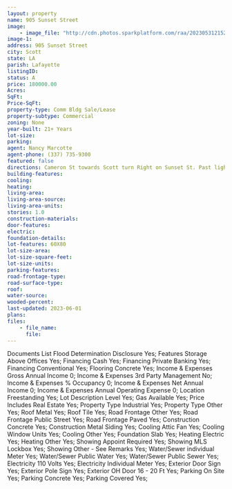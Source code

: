 ```yaml
---
layout: property
name: 905 Sunset Street
image:
    - image_file: "http://cdn.photos.sparkplatform.com/raa/20230531215203078918000000.jpg"
image-1:
address: 905 Sunset Street
city: Scott
state: LA
parish: Lafayette
listingID: 
status: A
price: 180000.00
Acres: 
SqFt: 
Price-SqFt: 
property-type: Comm Bldg Sale/Lease
property-subtype: Commercial
zoning: None
year-built: 21+ Years
lot-size: 
parking: 
agent: Nancy Marcotte
agent-phone: (337) 735-9300
featured: false
directions: Cameron St towards Scott turn Right on Sunset St. Past light at Alfred St and Judice Elementary School.
building-features: 
cooling: 
heating: 
living-area: 
living-area-source: 
living-area-units: 
stories: 1.0
construction-materials: 
door-features: 
electric: 
foundation-details: 
lot-features: 60X80
lot-size-area: 
lot-size-square-feet: 
lot-size-units: 
parking-features: 
road-frontage-type: 
road-surface-type: 
roof: 
water-source: 
wooded-percent: 
last-updated: 2023-06-01
plans: 
files:
    - file_name:
      file:
---
```

Documents List	Flood Determination Disclosure	Yes;
Features	Storage Above Offices	Yes;
Financing	Cash	Yes;
Financing	Private Banking	Yes;
Financing	Conventional	Yes;
Flooring	Concrete	Yes;
Income & Expenses	Gross Annual Income	0;
Income & Expenses	3rd Party Management	No;
Income & Expenses	% Occupancy	0;
Income & Expenses	Net Annual Income	0;
Income & Expenses	Annual Operating Expense	0;
Location	Freestanding	Yes;
Lot Description	Level	Yes;
Gas	Available	Yes;
Price Includes	Real Estate	Yes;
Property Type	Industrial	Yes;
Property Type	Other	Yes;
Roof	Metal	Yes;
Roof	Tile	Yes;
Road Frontage	Other	Yes;
Road Frontage	Public Street	Yes;
Road Frontage	Paved	Yes;
Construction	Concrete	Yes;
Construction	Metal Siding	Yes;
Cooling	Attic Fan	Yes;
Cooling	Window Units	Yes;
Cooling	Other	Yes;
Foundation	Slab	Yes;
Heating	Electric	Yes;
Heating	Other	Yes;
Showing	Appoint Required	Yes;
Showing	MLS Lockbox	Yes;
Showing	Other - See Remarks	Yes;
Water/Sewer	individual Meter	Yes;
Water/Sewer	Public Water	Yes;
Water/Sewer	Public Sewer	Yes;
Electricity	110 Volts	Yes;
Electricity	Individual Meter	Yes;
Exterior	Door Sign	Yes;
Exterior	Pole Sign	Yes;
Exterior	OH Door 16 - 20 Ft	Yes;
Parking	On Site	Yes;
Parking	Concrete	Yes;
Parking	Covered	Yes;

